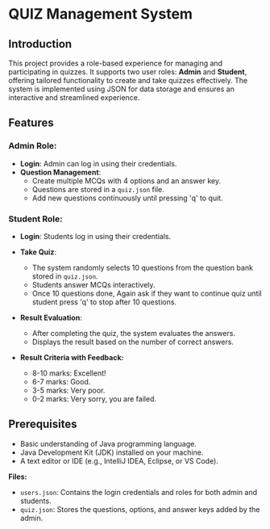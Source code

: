 ﻿# QUIZ Management System 
## Introduction 
This project provides a role-based experience for managing and participating in quizzes. It supports two user roles: **Admin** and **Student**, offering tailored functionality to create and take quizzes effectively. The system is implemented using JSON for data storage and ensures an interactive and streamlined experience.

## Features
### Admin Role:
- **Login**: Admin can log in using their credentials.
- **Question Management**:
  - Create multiple MCQs with 4 options and an answer key.
  - Questions are stored in a `quiz.json` file.
  - Add new questions continuously until pressing 'q' to quit.

### Student Role:
- **Login**: Students log in using their credentials.
- **Take Quiz**:
  - The system randomly selects 10 questions from the question bank stored in `quiz.json`.
  - Students answer MCQs interactively.
  - Once 10 questions done, Again ask if they want to continue quiz until student press 'q' to stop after 10 questions.
    
- **Result Evaluation**:
  - After completing the quiz, the system evaluates the answers.
  - Displays the result based on the number of correct answers.
    
- **Result Criteria with Feedback:**
    - 8-10 marks: Excellent!
    - 6-7 marks: Good.
    - 3-5 marks: Very poor.
    - 0-2 marks: Very sorry, you are failed.
      
## Prerequisites
- Basic understanding of Java programming language.
- Java Development Kit (JDK) installed on your machine.
- A text editor or IDE (e.g., IntelliJ IDEA, Eclipse, or VS Code).

**Files:**
- ```users.json```: Contains the login credentials and roles for both admin and students.
- ```quiz.json```: Stores the questions, options, and answer keys added by the admin.
